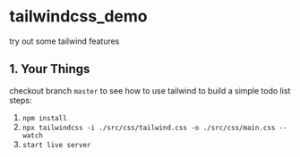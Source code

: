 # tailwindcss_demo

try out some tailwind features

## 1. Your Things

checkout branch `master` to see how to use tailwind to build a simple todo list
steps:

1. `npm install`
2. `npx tailwindcss -i ./src/css/tailwind.css -o ./src/css/main.css --watch`
3. `start live server`
